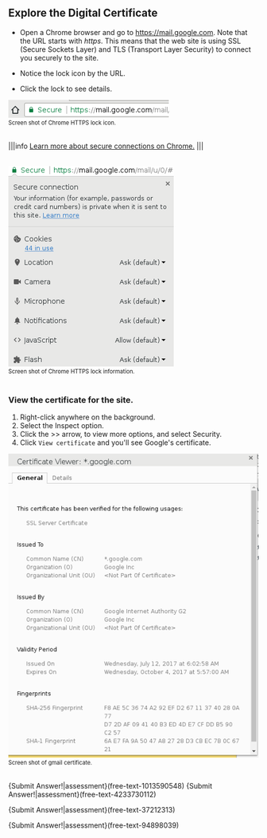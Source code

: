 
## Explore the Digital Certificate
 - Open a Chrome browser and go to https://mail.google.com.
Note that the URL starts with *https*. This means that the web site is using SSL (Secure Sockets Layer) and TLS (Transport Layer Security) to connect you securely to the site.

 - Notice the lock icon by the URL. 
 - Click the lock to see details.
<figure class="snippetimg" style="margin:0; width:100%">
  <img src=".guides/img/https-lock-icon.png">
  <figcaption style="font-size: 0.8em; text-align: left;">  Screen shot of Chrome HTTPS lock icon.</figcaption>  
</figure>
<br>

|||info
[Learn more about secure connections on Chrome.](https://support.google.com/chrome/answer/95617?hl=en)
|||

<br>

<figure class="snippetimg" style="margin:0; width:100%">
  <img src=".guides/img/https-lock-info.png">
  <figcaption style="font-size: 0.8em; text-align: left;">  Screen shot of Chrome HTTPS lock information.  
  </figcaption></figure><br>

### View the certificate for the site. 

1.  Right-click anywhere on the background.
1.  Select the Inspect option.
1.  Click the >> arrow, to view more options, and select Security.
1.  Click ```View certificate``` and you'll see Google's certificate.

<figure class="snippetimg" style="margin:0; width:100%">
  <img src=".guides/img/chrome-cert.png">
  <figcaption style="font-size: 0.8em; text-align: left;">  Screen shot of gmail certificate.  
  </figcaption></figure><br>

{Submit Answer!|assessment}(free-text-1013590548)
{Submit Answer!|assessment}(free-text-4233730112)

{Submit Answer!|assessment}(free-text-37212313)

{Submit Answer!|assessment}(free-text-94898039)
